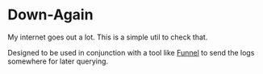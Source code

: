 # Down-Again

My internet goes out a lot. This is a simple util to check that.

Designed to be used in conjunction with a tool like [Funnel](https://github.com/agnivade/funnel) to send the logs somewhere for later querying.